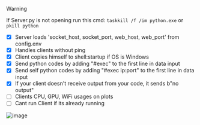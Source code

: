 > [!WARNING]
> If Server.py is not opening run this cmd: ``taskkill /f /im python.exe`` or ``pkill python``

- [x] Server loads 'socket_host, socket_port, web_host, web_port' from config.env
- [x] Handles clients without ping
- [x] Client copies himself to shell:startup if OS is Windows
- [x] Send python codes by adding "#exec" to the first line in data input
- [x] Send self python codes by adding "#exec ip:port" to the first line in data input
- [x] If your client doesn't receive output from your code, it sends b"no output"
- [ ] Clients CPU, GPU, WiFi usages on plots
- [ ] Cant run Client if its already running

![image](https://github.com/Bt08s/PYNet/assets/68190921/c4e9a1e3-ec26-4090-b086-bd92055401a5)
